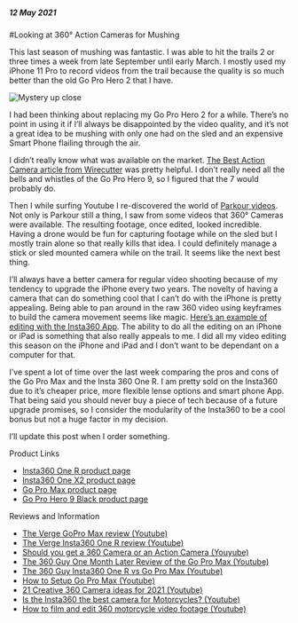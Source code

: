 ##### 12 May 2021
#Looking at 360° Action Cameras for Mushing	

This last season of mushing was fantastic.  I was able to hit the trails 2 or three times a week from late September until early March.  I mostly used my iPhone 11 Pro to record videos from the trail because the quality is so much better than the old Go Pro Hero 2 that I have.  

![Mystery up close](/images/post/2021/mystery_close.jpg)

I had been thinking about replacing my Go Pro Hero 2  for a while. There’s no point in using it if I’ll always be disappointed by the video quality, and it’s not a great idea to be mushing with only one had on the sled and an expensive Smart Phone flailing through the air.

I didn’t really know what was available on the market.  [The Best Action Camera article from Wirecutter](https://www.nytimes.com/wirecutter/reviews/best-action-camera/) was pretty helpful.  I don’t really need all the bells and whistles of the Go Pro Hero 9, so I figured that the 7 would probably do.

Then I while surfing Youtube I re-discovered the world of [Parkour videos](https://youtu.be/owg3jgSARag).  Not only is Parkour still a thing, I saw from some videos that 360° Cameras were available. The resulting footage, once edited, looked incredible.   Having a drone would be fun for capturing footage while on the sled but I mostly train alone so that really kills that idea.  I could definitely manage a stick or sled mounted camera while on the trail.  It seems like the next best thing.

I’ll always have a better camera for regular video shooting because of my tendency to upgrade the iPhone every two years.  The novelty of having a camera that can do something cool that I can’t do with the iPhone is pretty appealing.  Being able to pan around in the raw 360 video using keyframes to build the camera movement seems like magic. [Here’s an example of editing with the Insta360 App](https://youtu.be/OlpFZbpRFUU).  The ability to do all the editing on an iPhone or iPad is something that also really appeals to me.  I did all my video editing this season on the iPhone and iPad and I don’t want to be dependant on a computer for that.

I’ve spent a lot of time over the last week comparing the pros and cons of the Go Pro Max and the Insta 360 One R.  I am pretty sold on the Insta360 due to it’s cheaper price, more flexible lense options and smart phone App.  That being said you should never buy a piece of tech because of a future upgrade promises, so I consider the modularity of the Insta360 to be a cool bonus but not a huge factor in my decision. 

I’ll update this post when I order something.

Product Links
- [Insta360 One R product page](https://www.insta360.com/product/insta360-oner_twin-edition)
- [Insta360 One X2 product page](https://gopro.com/en/us/shop/cameras/hero9-black/CHDHX-901-master.html)
- [Go Pro Max product page](https://gopro.com/en/us/shop/cameras/max/CHDHZ-202-master.html)
- [Go Pro Hero 9 Black product page](https://gopro.com/en/us/shop/cameras/hero9-black/CHDHX-901-master.html)

Reviews and Information
- [The Verge GoPro Max review (Youtube)](https://www.youtube.com/watch?v=zbUcgMT8VKQ)
- [The Verge Insta360 One R review (Youtube)](https://youtu.be/inxi0ktAe6o)
- [Should you get a 360 Camera or an Action Camera (Youyube)](https://youtu.be/FTKsWqemJog)
- [The 360 Guy One Month Later Review of the Go Pro Max (Youtube)](https://youtu.be/zo10c_0jr0g)
- [The 360 Guy Insta360 One R vs Go Pro Max (Youtube)](https://youtu.be/ZkP0_Vg_4bY)
- [How to Setup Go Pro Max (Youtube)](https://youtu.be/7ghw829MKF8)
- [21 Creative 360 Camera ideas for 2021 (Youtube)](https://youtu.be/_BpjaaCGS5E)
- [Is the Insta360 the best camera for Motorcycles? (Youtube)](https://youtu.be/nXVBiYDtJ0k)
- [How to film and edit 360 motorcycle video footage (Youtube)](https://youtu.be/BQxkfyrsYD0)

